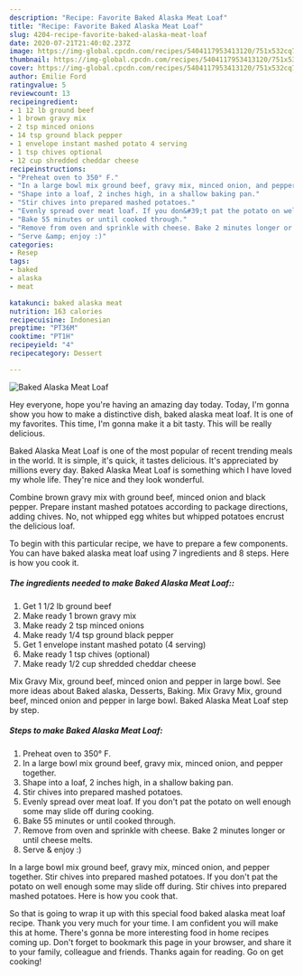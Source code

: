 ```yaml
---
description: "Recipe: Favorite Baked Alaska Meat Loaf"
title: "Recipe: Favorite Baked Alaska Meat Loaf"
slug: 4204-recipe-favorite-baked-alaska-meat-loaf
date: 2020-07-21T21:40:02.237Z
image: https://img-global.cpcdn.com/recipes/5404117953413120/751x532cq70/baked-alaska-meat-loaf-recipe-main-photo.jpg
thumbnail: https://img-global.cpcdn.com/recipes/5404117953413120/751x532cq70/baked-alaska-meat-loaf-recipe-main-photo.jpg
cover: https://img-global.cpcdn.com/recipes/5404117953413120/751x532cq70/baked-alaska-meat-loaf-recipe-main-photo.jpg
author: Emilie Ford
ratingvalue: 5
reviewcount: 13
recipeingredient:
- 1 12 lb ground beef
- 1 brown gravy mix
- 2 tsp minced onions
- 14 tsp ground black pepper
- 1 envelope instant mashed potato 4 serving
- 1 tsp chives optional
- 12 cup shredded cheddar cheese
recipeinstructions:
- "Preheat oven to 350° F."
- "In a large bowl mix ground beef, gravy mix, minced onion, and pepper together."
- "Shape into a loaf, 2 inches high, in a shallow baking pan."
- "Stir chives into prepared mashed potatoes."
- "Evenly spread over meat loaf. If you don&#39;t pat the potato on well enough some may slide off during cooking."
- "Bake 55 minutes or until cooked through."
- "Remove from oven and sprinkle with cheese. Bake 2 minutes longer or until cheese melts."
- "Serve &amp; enjoy :)"
categories:
- Resep
tags:
- baked
- alaska
- meat

katakunci: baked alaska meat
nutrition: 163 calories
recipecuisine: Indonesian
preptime: "PT36M"
cooktime: "PT1H"
recipeyield: "4"
recipecategory: Dessert

---
```



![Baked Alaska Meat Loaf](https://img-global.cpcdn.com/recipes/5404117953413120/751x532cq70/baked-alaska-meat-loaf-recipe-main-photo.jpg)

Hey everyone, hope you're having an amazing day today. Today, I'm gonna show you how to make a distinctive dish, baked alaska meat loaf. It is one of my favorites. This time, I'm gonna make it a bit tasty. This will be really delicious.

Baked Alaska Meat Loaf is one of the most popular of recent trending meals in the world. It is simple, it's quick, it tastes delicious. It's appreciated by millions every day. Baked Alaska Meat Loaf is something which I have loved my whole life. They're nice and they look wonderful.

Combine brown gravy mix with ground beef, minced onion and black pepper. Prepare instant mashed potatoes according to package directions, adding chives. No, not whipped egg whites but whipped potatoes encrust the delicious loaf.


To begin with this particular recipe, we have to prepare a few components. You can have baked alaska meat loaf using 7 ingredients and 8 steps. Here is how you cook it.

##### The ingredients needed to make Baked Alaska Meat Loaf::

1. Get 1 1/2 lb ground beef
1. Make ready 1 brown gravy mix
1. Make ready 2 tsp minced onions
1. Make ready 1/4 tsp ground black pepper
1. Get 1 envelope instant mashed potato (4 serving)
1. Make ready 1 tsp chives (optional)
1. Make ready 1/2 cup shredded cheddar cheese


Mix Gravy Mix, ground beef, minced onion and pepper in large bowl. See more ideas about Baked alaska, Desserts, Baking. Mix Gravy Mix, ground beef, minced onion and pepper in large bowl. Baked Alaska Meat Loaf step by step. 

##### Steps to make Baked Alaska Meat Loaf:

1. Preheat oven to 350° F.
1. In a large bowl mix ground beef, gravy mix, minced onion, and pepper together.
1. Shape into a loaf, 2 inches high, in a shallow baking pan.
1. Stir chives into prepared mashed potatoes.
1. Evenly spread over meat loaf. If you don&#39;t pat the potato on well enough some may slide off during cooking.
1. Bake 55 minutes or until cooked through.
1. Remove from oven and sprinkle with cheese. Bake 2 minutes longer or until cheese melts.
1. Serve &amp; enjoy :)


In a large bowl mix ground beef, gravy mix, minced onion, and pepper together. Stir chives into prepared mashed potatoes. If you don&#39;t pat the potato on well enough some may slide off during. Stir chives into prepared mashed potatoes. Here is how you cook that. 

So that is going to wrap it up with this special food baked alaska meat loaf recipe. Thank you very much for your time. I am confident you will make this at home. There's gonna be more interesting food in home recipes coming up. Don't forget to bookmark this page in your browser, and share it to your family, colleague and friends. Thanks again for reading. Go on get cooking!
